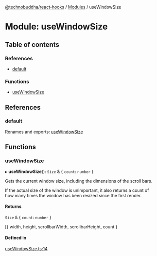 [@technobuddha/react-hooks](../../README.md) / [Modules](../Modules.md) / useWindowSize

# Module: useWindowSize

## Table of contents

### References

- [default](useWindowSize.md#default)

### Functions

- [useWindowSize](useWindowSize.md#usewindowsize)

## References

### default

Renames and exports: [useWindowSize](useWindowSize.md#usewindowsize)

## Functions

### useWindowSize

▸ **useWindowSize**(): `Size` & { `count`: `number`  }

Gets the current window size, including the dimensions of the scroll bars.

If the actual size of the window is unimportant, it also returns a count of how many times the window
has been resized since the first render.

#### Returns

`Size` & { `count`: `number`  }

[{ width, height, scrollbarWidth, scrollbarHeight, count }

#### Defined in

[useWindowSize.ts:14](../../src/useWindowSize.ts#L14)
